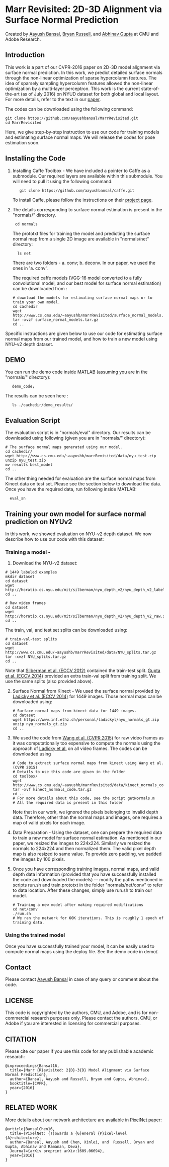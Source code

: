 # Marr Revisited: 2D-3D Alignment via Surface Normal Prediction
Created by [Aayush Bansal](http://www.cs.cmu.edu/~aayushb), [Bryan Russell](http://www.bryanrussell.org/), and [Abhinav Gupta](http://www.cs.cmu.edu/~abhinavg) at CMU and Adobe Research.

## Introduction 

This work is a part of our CVPR-2016 paper on 2D-3D model alignment via surface normal prediction. In this work, we predict detailed surface normals through the non-linear optimization of sparse hypercolumn features. The idea of sparsely sampling hypercolumn features allowed the non-linear optimization by a multi-layer perceptron. This work is the current state-of-the-art (as of July 2016) on NYUD dataset for both global and local layout. For more details, refer to the text in our [paper](http://www.cs.cmu.edu/~aayushb/marrRevisited/). 

The codes can be downloaded using the following command:
```make 
git clone https://github.com/aayushbansal/MarrRevisited.git
cd MarrRevisited
```

Here, we give step-by-step instruction to use our code for training models and estimating surface normal maps. We will release the codes for pose estimation soon.

## Installing the Code

1. Installing Caffe Toolbox - We have included a pointer to Caffe as a submodule. Our required layers are available within this submodule. You will need to pull it using the following command:
   ```make
      git clone https://github.com/aayushbansal/caffe.git
   ```

    To install Caffe, please follow the instructions on their [project page](http://caffe.berkeleyvision.org/).

2. The details corresponding to surface normal estimation is present in the "normals/" directory.
   ```make
	cd normals
   ```
  
   The prototxt files for training the model and predicting the surface normal map from a single 2D image are available in "normals/net" directory:
   ```make
	 ls net
   ```
   There are two folders - a. conv; b. deconv. In our paper, we used the ones in 'a. conv'.


   The required caffe models (VGG-16 model converted to a fully convolutional model, and our best model for surface normal estimation) can be downloaded from :
   ```make
   # download the models for estimating surface normal maps or to train your own model.
   cd cachedir
   wget http://www.cs.cmu.edu/~aayushb/marrRevisited/surface_normal_models.tar.gz
   tar -xvzf surface_normal_models.tar.gz
   cd ..
   ```

Specific instructions are given below to use our code for estimating surface normal maps from our trained model, and how to train a new model using NYU-v2 depth dataset.

## DEMO

You can run the demo code inside MATLAB (assuming you are in the "normals/" directory):

```make
   demo_code;
```
The results can be seen here :
```make
   ls ./cachedir/demo_results/
```

## Evaluation Script
The evaluation script is in "normals/eval" directory. Our results can be downloaded using following (given you are in "normals/" directory):

  ```make
  # The surface normal maps generated using our model.
  cd cachedir/
  wget http://www.cs.cmu.edu/~aayushb/marrRevisited/data/nyu_test.zip
  unzip nyu_test.zip
  mv results best_model  
  cd ..
  ```
 
  The other thing needed for evaluation are the surface normal maps from Kinect data on test set. Please see the section below to download the data. Once you have the required data, run following inside MATLAB:
  ```make
    eval_sn
  ```


## Training your own model for surface normal prediction on NYUv2

In this work, we showed evaluation on NYU-v2 depth dataset. We now describe how to use our code with this dataset: 

### Training a model -
1. Download the NYU-v2 dataset: 

  ```make
  # 1449 labeled examples
  mkdir dataset
  cd dataset
  wget http://horatio.cs.nyu.edu/mit/silberman/nyu_depth_v2/nyu_depth_v2_labeled.mat
  cd ..
  ```

  ```make
  # Raw video frames
  cd dataset
  wget http://horatio.cs.nyu.edu/mit/silberman/nyu_depth_v2/nyu_depth_v2_raw.zip
  cd ..
  ```

  The train, val, and test set splits can be downloaded using: 

  ```make
  # train-val-test splits
  cd dataset
  wget http://www.cs.cmu.edu/~aayushb/marrRevisited/data/NYU_splits.tar.gz
  tar -xvzf NYU_splits.tar.gz
  cd ..
  ```

  Note that [Silberman et al. (ECCV 2012)](http://cs.nyu.edu/~silberman/datasets/nyu_depth_v2.html) contained the train-test split. [Gupta et al. (ECCV 2014)](http://people.eecs.berkeley.edu/~sgupta/pdf/rcnn-depth.pdf) provided an extra train-val split from training split. We use the same splits (also provided above).

2. Surface Normal from Kinect - We used the surface normal provided by [Ladicky et al. (ECCV 2014)](https://www.inf.ethz.ch/personal/ladickyl/normals_eccv14.pdf) for 1449 images. Those normal maps can be downloaded using: 

   ```make
   # Surface normal maps from kinect data for 1449 images.
   cd dataset
   wget https://www.inf.ethz.ch/personal/ladickyl/nyu_normals_gt.zip
   unzip nyu_normals_gt.zip
   cd ..
   ```

3. We used the code from [Wang et al. (CVPR 2015)](http://www.cs.cmu.edu/~xiaolonw/deep3d.html) for raw video frames as it was computationally too expensive to compute the normals using the approach of [Ladicky et al.](https://www.inf.ethz.ch/personal/ladickyl/normals_eccv14.pdf) on all video frames. The codes can be downloaded using
   ```make
   # Code to extract surface normal maps from kinect using Wang et al. (CVPR 2015)
   # Details to use this code are given in the folder
   cd toolbox/
   wget http://www.cs.cmu.edu/~aayushb/marrRevisited/data/kinect_normals_code.tar.gz
   tar -xvf kinect_normals_code.tar.gz
   cd ..
   # For more details about this code, see the script getNormals.m
   # All the required data is present in this folder
   ```

   Note that in our work, we ignored the pixels belonging to invalid depth data. Therefore, other than the normal maps and images, one requires a map of valid pixels for each image.

4. Data Preparation - Using the dataset, one can prepare the required data to train a new model for surface normal estimation. As mentioned in our paper, we resized the images to 224x224. Similarly we resized the normals to 224x224 and then normalized them. The valid pixel depth map is also resized to same value. To provide zero padding, we padded the images by 100 pixels.

5. Once you have corresponding training images, normal maps, and valid depth data information (provided that you have successfully installed the code and downloaded the models) --  modify the paths mentioned in scripts run.sh and train.prototxt in the folder "normals/net/conv" to refer to data location. After these changes, simply use run.sh  to train our model.
   ```make
   # Training a new model after making required modifications
   cd net/conv
   ./run.sh
   # We ran the network for 60K iterations. This is roughly 1 epoch of training data.
   ```

### Using the trained model 
Once you have successfully trained your model, it can be easily used to compute normal maps using the deploy file. See the demo code in demo/.

## Contact 
Please contact [Aayush Bansal](http://www.cs.cmu.edu/~aayushb) in case of any query or comment about the code.

## LICENSE
This code is copyrighted by the authors, CMU, and Adobe, and is for non-commercial research purposes only. Please contact the authors, CMU, or Adobe if you are interested in licensing for commercial purposes.

## CITATION 
Please cite our paper if you use this code for any publishable academic research:

```make
@inproceedings{Bansal16,
  title={Marr {R}evisited: 2{D}-3{D} Model Alignment via Surface Normal Prediction},
  author={Bansal, Aayush and Russell, Bryan and Gupta, Abhinav},
  booktitle={CVPR},
  year={2016}
}
```

## RELATED WORK
More details about our network architecture are available in [PixelNet](http://www.cs.cmu.edu/~aayushb/pixelNet/) paper:

```make
@article{BansalChen16,
  title={PixelNet: {T}owards a {G}eneral {P}ixel-level {A}rchitecture},
  author={Bansal, Aayush and Chen, Xinlei, and  Russell, Bryan and Gupta, Abhinav and Ramanan, Deva},
  Journal={arXiv preprint arXiv:1609.06694},
  year={2016}
}
```
